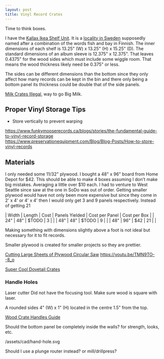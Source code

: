```yaml
---
layout: post
title: Vinyl Record Crates
---
```


Time to think boxes.

I have the [Kallax Ikea Shelf Unit](https://www.ikea.com/us/en/p/kallax-shelf-unit-walnut-effect-light-gray-10360134/). It is a [locality in Sweden](https://goo.gl/maps/nTKMhcncgb1CphfY7) supposedly named after a combination of the words fish and bay in Finnish. The inner dimensions of each shelf is 13.25" (W) x 13.25" (H) x 15.25" (D). The standard dimensions of an album sleeve is 12.375" x 12.375". That leaves 0.4375" for the wood sides which must include some wiggle room. That means the wood thickness likely need be 0.375" or less.

The sides can be different dimensions than the bottom since they only affect how many records can be kept in the bin and there only being a bottom panel its thickness could be double that of the side panels.

[Milk Crates Illegal](https://thevinylfactory.com/news/why-its-criminal-to-store-records-in-milkcrates/), way to go Big Milk.

## Proper Vinyl Storage Tips

- Store vertically to prevent warping

<https://www.funkymooserecords.ca/blogs/stories/the-fundamental-guide-to-vinyl-record-storage>
<https://www.preservationequipment.com/Blog/Blog-Posts/How-to-store-vinyl-records>

## Materials

I only needed some 11/32" plywood. I bought a 48" x 96" board from Home Depot for $42. This should be able to make 4 boxes assuming I don't make big mistakes. Averaging a little over $10 each. I had to venture to West Seattle since saw at the one in SoDo was out of order. Getting smaller plywood would have not only been more expensive but since they come in 2' x 4' or 4' x 4' then I would only get 3 and 9 panels respectively. Instead of getting 21

| Width | Length | Cost | Panels Yielded | Cost per Panel | Cost per Box |
| 24" | 48" | $TODO | 3 | |
| 48" | 48" | $TODO | 9 | |
| 48" | 96" | $42 | 21 | |

Making something with dimensions slightly above a foot is not ideal but necessary for it to fit records.

Smaller plywood is created for smaller projects so they are prettier.

[Cutting Large Sheets of Plywood Circular Saw](https://youtu.be/ILVCdEOhYBc)
<https://youtu.be/TMN9TO--8_o>

[Super Cool Dovetail Crates](https://www.symbolaudio.com/products/dovetail-record-crate)

### Handle Holes

Laser cutter
Did not have the focusing tool. Make sure wood is square with laser.

A rounded sides 4" (W) x 1" (H) located in the centre 1.5" from the top.

[Wood Crate Handles Guide](https://youtu.be/cZS7Ns1aF8g)

Should the bottom panel be completely inside the walls? for strength, looks, etc.

/assets/cad/hand-hole.svg

Should I use a plunge router instead? or mill/drillpress?
